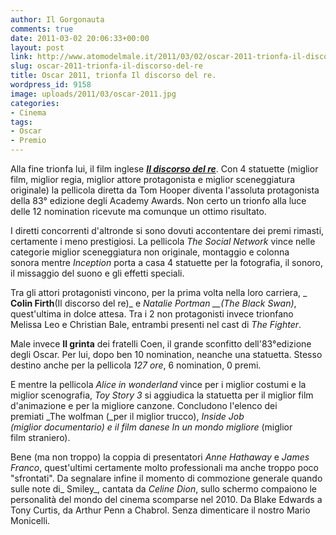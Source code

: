 ```yaml
---
author: Il Gorgonauta
comments: true
date: 2011-03-02 20:06:33+00:00
layout: post
link: http://www.atomodelmale.it/2011/03/02/oscar-2011-trionfa-il-discorso-del-re/
slug: oscar-2011-trionfa-il-discorso-del-re
title: Oscar 2011, trionfa Il discorso del re.
wordpress_id: 9158
image: uploads/2011/03/oscar-2011.jpg
categories:
- Cinema
tags:
- Oscar
- Premio
---
```



Alla fine trionfa lui, il film inglese _[**Il discorso del re**](/2011/02/27/il-discorso-del-re/)_. Con 4 statuette (miglior film, miglior regia, miglior attore protagonista e miglior sceneggiatura originale) la pellicola diretta da Tom Hooper diventa l'assoluta protagonista della 83° edizione degli Academy Awards. Non certo un trionfo alla luce delle 12 nomination ricevute ma comunque un ottimo risultato.

I diretti concorrenti d'altronde si sono dovuti accontentare dei premi rimasti, certamente i meno prestigiosi. La pellicola _The Social Network_ vince nelle categorie miglior sceneggiatura non originale, montaggio e colonna sonora mentre _Inception_ porta a casa 4 statuette per la fotografia, il sonoro, il missaggio del suono e gli effetti speciali.

Tra gli attori protagonisti vincono, per la prima volta nella loro carriera, _ **Colin Firth**(Il discorso del re)_ e _Natalie Portman __(The Black Swan)_, quest'ultima in dolce attesa. Tra i 2 non protagonisti invece trionfano Melissa Leo e Christian Bale, entrambi presenti nel cast di _The Fighter_.

Male invece **Il grinta** dei fratelli Coen, il grande sconfitto dell'83°edizione degli Oscar. Per lui, dopo ben 10 nomination, neanche una statuetta. Stesso destino anche per la pellicola _127 ore_, 6 nomination, 0 premi.

E mentre la pellicola _Alice in wonderland_ vince per i miglior costumi e la miglior scenografia, _Toy Story 3_ si aggiudica la statuetta per il miglior film d'animazione e per la migliore canzone. Concludono l'elenco dei premiati _The wolfman (_per il miglior trucco), _Inside Job _(miglior documentario) e il film danese_ In un mondo migliore_ (miglior film straniero).

Bene (ma non troppo) la coppia di presentatori _Anne Hathaway_ e _James Franco_, quest'ultimi certamente molto professionali ma anche troppo poco "sfrontati". Da segnalare infine il momento di commozione generale quando sulle note di_ Smiley_, cantata da _Celine Dion_, sullo schermo compaiono le personalità del mondo del cinema scomparse nel 2010. Da Blake Edwards a Tony Curtis, da Arthur Penn a Chabrol. Senza dimenticare il nostro Mario Monicelli.

